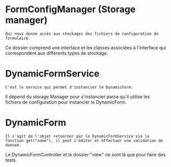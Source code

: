 FormConfigManager (Storage manager)
============

    Qui nous donne accès aux stockages des fichiers de configuration de formulaire.
Ce dossier comprend une interface et les classes associées à l'interface qui correspondent aux différents types de stockage.


DynamicFormService
============

    C'est le service qui permet d'instancier le DynamicForm.
Il dépend du storage Manager pour s'instancier parce qu'il utilise les fichiers de configuration pour instancier le DynamicForm.

DynamicForm
============

    Il s'agit de l'objet retourner par le DynamicFormService via la fonction get("name"), il peut s'éditer et éffectuer une validation de donnée.


Le DynamicFormController et le dossier "view" ne sont là que pour faire des tests.
